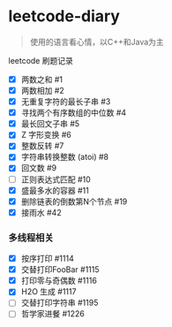 # leetcode-diary

> 使用的语言看心情，以C++和Java为主


leetcode 刷题记录

- [x] 两数之和 #1
- [x] 两数相加 #2
- [x] 无重复字符的最长子串 #3    
- [x] 寻找两个有序数组的中位数 #4
- [x] 最长回文子串 #5
- [x] Z 字形变换 #6
- [x] 整数反转 #7
- [x] 字符串转换整数 (atoi) #8   
- [x] 回文数 #9 
- [ ] 正则表达式匹配 #10    
- [x] 盛最多水的容器 #11
- [x] 删除链表的倒数第N个节点 #19
- [x] 接雨水 #42

### 多线程相关
- [x] 按序打印 #1114
- [x] 交替打印FooBar #1115 
- [x] 打印零与奇偶数 #1116
- [x] H2O 生成 #1117  
- [ ] 交替打印字符串 #1195
- [ ] 哲学家进餐 #1226